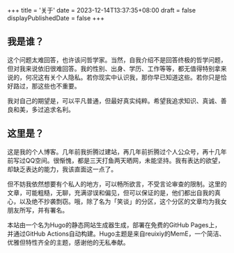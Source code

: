 +++
title = '关于'
date = 2023-12-14T13:37:35+08:00
draft = false
displayPublishedDate = false
+++

## 我是谁？

这个问题太难回答，也许该问哲学家。当然，自我介绍不是回答终极的哲学问题，但对我来说依旧很难回答。我的性别、出身、学历、工作等等，都无值得特别拿来说的，何况这有关个人隐私。若你现实中认识我，那你早已知道这些。若你只是恰好路过，那这些也不重要。

我对自己的期望是，可以平凡普通，但最好真实纯粹。希望我追求知识、真诚、善良和美，多过追求名利。

## 这里是？

这是我的个人博客。几年前我折腾过建站，再几年前折腾过个人公众号，再十几年前写过QQ空间。很惭愧，都是三天打鱼两天晒网，未能坚持。我有表达的欲望，却缺乏表达的能力，我该直面这一点了。

但不妨我依然想要有个私人的地方，可以畅所欲言，不受言论审查的限制。这里的文章，可能粗糙，无聊，充满谬误和偏见，但可以保证的是，他们都出自我的真心，以及绝不抄袭剽窃。哦，除了名为「笑谈」的分区，这个分区的文章均为我女朋友所写，并有署名。

本站由一个名为Hugo的静态网站生成器生成，部署在免费的GitHub Pages上，并通过GitHub Actions自动构建。Hugo主题是来自reuixiy的MemE，一个简洁、优雅但特性齐全的主题，感谢他的无私奉献。
